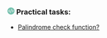 <h3>
  <img src="../assets/Dev.png" width="16" height="16" />
  <span>Practical tasks:</span>
</h3>

- [Palindrome check function?](https://youtu.be/ycYp7CYOnO0?t=683)
